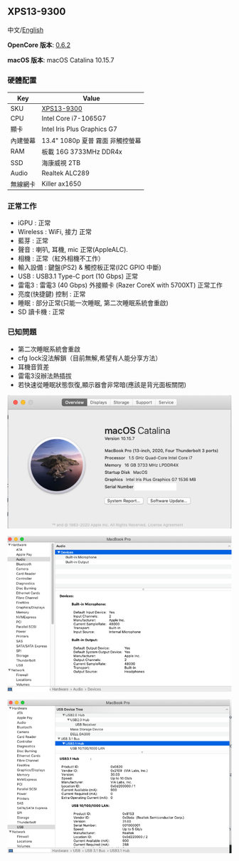 ## XPS13-9300

中文/[English](README.md)


**OpenCore 版本**: [0.6.2](https://github.com/acidanthera/OpenCorePkg/releases)

**macOS 版本**: macOS Catalina 10.15.7

### 硬體配置

| Key                | Value                                                        |
| ------------------ | ------------------------------------------------------------ |
| SKU                | [XPS13-9300](https://www.dell.com/en-us/shop/cty/pdp/spd/xps-13-9300-laptop) |
| CPU                | Intel Core i7-1065G7                                          |
| 顯卡               | Intel Iris Plus Graphics G7                                       |
| 內建螢幕            | 13.4"  1080p 夏普 霧面 非觸控螢幕                                         |
| RAM                | 板載 16G 3733MHz DDR4x                                   |
| SSD   | 海康威視 2TB                         |
| Audio              | Realtek ALC289                                               |
| 無線網卡           | Killer ax1650                               |

### 正常工作

* iGPU : 正常
* Wireless : WiFi, 接力 正常
* 藍芽 : 正常
* 聲音 : 喇叭, 耳機, mic 正常(AppleALC).
* 相機 : 正常（紅外相機不工作）
* 輸入設備 : 鍵盤(PS2) & 觸控板正常(I2C GPIO 中斷)
* USB : USB3.1 Type-C port (10 Gbps) 正常
* 雷電3 : 雷電3 (40 Gbps) 外接顯卡 (Razer CoreX with 5700XT) 正常工作
* 亮度(快捷鍵) 控制 : 正常
* 睡眠 : 部分正常(只能一次睡眠, 第二次睡眠系統會重啟)
* SD 讀卡機 : 正常

### 已知問題
* 第二次睡眠系統會重啟
* cfg lock沒法解鎖（目前無解,希望有人能分享方法）
* 耳機音質差
* 雷電3沒辦法熱插拔
* 若快速從睡眠狀態恢復,顯示器會非常暗(應該是背光面板關閉)

![hackintosh](./screenshot/hackintosh.png)

![usb2](./screenshot/usb2.png)

![audio2](./screenshot/audio2.png)
